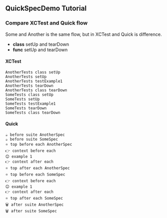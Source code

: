 ## QuickSpecDemo Tutorial

### Compare XCTest and Quick flow
Some and Another is the same flow, but in XCTest and Quick is difference.
* **class** setUp and tearDown
* **func** setUp and tearDown

#### XCTest

```
AnotherTests class setUp
AnotherTests setUp
AnotherTests testExample1
AnotherTests tearDown
AnotherTests class tearDown
SomeTests class setUp
SomeTests setUp
SomeTests testExample1
SomeTests tearDown
SomeTests class tearDown
```


#### Quick

```
☕️ before suite AnotherSpec
☕️ before suite SomeSpec
⭐️ top before each AnotherSpec
👉 context before each
😊 example 1
👉 context after each
⭐️ top after each AnotherSpec
⭐️ top before each SomeSpec
👉 context before each
😊 example 1
👉 context after each
⭐️ top after each SomeSpec
🗑 after suite AnotherSpec
🗑 after suite SomeSpec
```